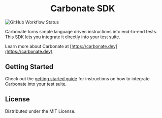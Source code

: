 <p align="center">
  <h1 align="center">
    Carbonate SDK
  </h1>
</p>

![GitHub Workflow Status](https://img.shields.io/github/actions/workflow/status/Carbonate-dev/sdk-node/node.js.yml)

Carbonate turns simple language driven instructions into end-to-end tests. This SDK lets you integrate it directly into your test suite.

Learn more about Carbonate at [https://carbonate.dev](https://carbonate.dev).

## Getting Started

Check out the [getting started guide](https://docs.carbonate.dev/sdk/getting-started/puppeteer) for instructions on how to integrate Carbonate into your test suite.

## License
Distributed under the MIT License.
